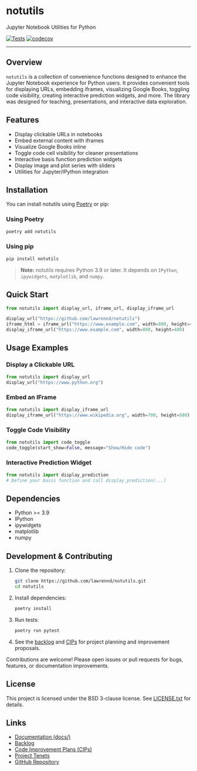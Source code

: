 # notutils

Jupyter Notebook Utilities for Python

[![Tests](https://github.com/lawrennd/notutils/workflows/Test%20and%20Coverage/badge.svg)](https://github.com/lawrennd/notutils/actions?query=workflow%3A%22Test+and+Coverage%22)
[![codecov](https://codecov.io/gh/lawrennd/notutils/branch/main/graph/badge.svg)](https://codecov.io/gh/lawrennd/notutils)

---

## Overview

`notutils` is a collection of convenience functions designed to enhance the Jupyter Notebook experience for Python users. It provides convenient tools for displaying URLs, embedding iframes, visualizing Google Books, toggling code visibility, creating interactive prediction widgets, and more. The library was designed for teaching, presentations, and interactive data exploration.

## Features

- Display clickable URLs in notebooks
- Embed external content with iframes
- Visualize Google Books inline
- Toggle code cell visibility for cleaner presentations
- Interactive basis function prediction widgets
- Display image and plot series with sliders
- Utilities for Jupyter/IPython integration

## Installation

You can install notutils using [Poetry](https://python-poetry.org/) or pip:

### Using Poetry
```bash
poetry add notutils
```

### Using pip
```bash
pip install notutils
```

> **Note:** notutils requires Python 3.9 or later. It depends on `IPython`, `ipywidgets`, `matplotlib`, and `numpy`.

## Quick Start

```python
from notutils import display_url, iframe_url, display_iframe_url

display_url("https://github.com/lawrennd/notutils")
iframe_html = iframe_url("https://www.example.com", width=800, height=400)
display_iframe_url("https://www.example.com", width=800, height=400)
```

## Usage Examples

### Display a Clickable URL
```python
from notutils import display_url
display_url("https://www.python.org")
```

### Embed an IFrame
```python
from notutils import display_iframe_url
display_iframe_url("https://www.wikipedia.org", width=700, height=500)
```

### Toggle Code Visibility
```python
from notutils import code_toggle
code_toggle(start_show=False, message="Show/Hide code")
```

### Interactive Prediction Widget
```python
from notutils import display_prediction
# Define your basis function and call display_prediction(...)
```

## Dependencies
- Python >= 3.9
- IPython
- ipywidgets
- matplotlib
- numpy

## Development & Contributing

1. Clone the repository:
   ```bash
   git clone https://github.com/lawrennd/notutils.git
   cd notutils
   ```
2. Install dependencies:
   ```bash
   poetry install
   ```
3. Run tests:
   ```bash
   poetry run pytest
   ```
4. See the [backlog](backlog/index.md) and [CIPs](cip/README.md) for project planning and improvement proposals.

Contributions are welcome! Please open issues or pull requests for bugs, features, or documentation improvements.

## License

This project is licensed under the BSD 3-clause license. See [LICENSE.txt](LICENSE.txt) for details.

## Links
- [Documentation (docs/)](docs/)
- [Backlog](backlog/index.md)
- [Code Improvement Plans (CIPs)](cip/README.md)
- [Project Tenets](tenets/)
- [GitHub Repository](https://github.com/lawrennd/notutils)
